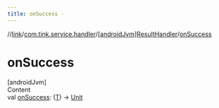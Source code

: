 ```yaml
---
title: onSuccess -
---
```

//[link](../../index.md)/[com.tink.service.handler](../index.md)/[[androidJvm]ResultHandler](index.md)/[onSuccess](on-success.md)



# onSuccess  
[androidJvm]  
Content  
val [onSuccess](on-success.md): ([T](index.md)) -> [Unit](https://kotlinlang.org/api/latest/jvm/stdlib/kotlin/-unit/index.html)  



